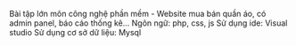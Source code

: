 Bài tập lớn môn công nghệ phần mềm - Website mua bán quần áo, có admin panel, báo cáo thống kê...
Ngôn ngữ: php, css, js
Sử dụng ide: Visual studio
Sử dụng cơ sở dữ liệu: Mysql